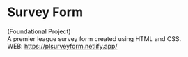 # Survey Form
(Foundational Project)\
A premier league survey form created using HTML and CSS.\
WEB: https://plsurveyform.netlify.app/
